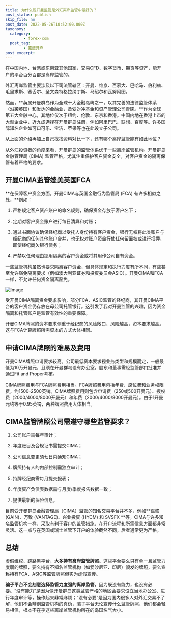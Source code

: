 ```yaml
---
title: 为什么说开曼监管是外汇离岸监管中最好的？
post_status: publish
skip_file: no
post_date: 2022-05-26T10:52:00.000Z
taxonomy:
  category:
        - forex-com
  post_tag:
        - 嘉盛开户
post_excerpt: 
---
```

在中国内地、台湾或东南亚其他国家，交易CFD、数字货币、期货等资产，能开户的平台百分百都是离岸监管的。

外汇离岸监管主要涉及以下司法管辖区：开曼、维京、百慕大、巴哈马、伯利兹、毛里求斯、塞舌尔、圣文森特格拉纳丁斯、马绍尔和瓦努阿图。

然而，**英属开曼群岛作为全球十大金融岛屿之一，以其完善的法律监管体系（沿袭英国）和发达的金融业，备受对冲基金和资产管理公司青睐。**作为全球第五大金融中心，其地位仅次于纽约、伦敦、东京和香港。中国内地在香港上市的大型企业中，近九成选择在开曼群岛注册，例如阿里巴巴、联想、百度等。许多国际知名企业如可口可乐、宝洁、苹果等也在此设立子公司。

从上面的介绍再加上自己找找资料对比一下，还有哪个离岸监管能有如此地位？

从外汇投资者的角度来看，开曼群岛的监管体系优于一些离岸监管机构。开曼群岛金融管理局 (CIMA) 监管严格，尤其注重保护客户资金安全，对客户资金的隔离保管有着严格的要求。

## 开曼CIMA监管媲美英国FCA

**在保障客户资金方面，开曼CIMA与英国金融行为监管局 (FCA) 有许多相似之处，**例如：

1. 严格规定客户资产账户的命名规则，确保资金存放于客户名下；

1. 定期对客户资金账户进行每日清算和对账；

1. 通过书面协议确保经纪商以受托人身份持有客户资金，银行无权将此类账户与经纪商的任何其他账户合并，也无权对账户资金行使任何留置权或进行扣押，即使经纪商欠银行债务；

1. 严禁以任何理由挪用隔离的客户资金或将其用作公司自有资金。

一些监管机构虽然也要求隔离客户资金，但具体规定和执行力度有所不同，有些甚至允许豁免隔离要求（例如澳大利亚证券和投资委员会ASIC）。开曼CIMA和FCA一样，不允许任何资金隔离豁免。

![Image](https://prod-files-secure.s3.us-west-2.amazonaws.com/39ed1227-6d7d-4570-be36-9ccd4a2c4241/bd849744-3fcb-4a37-8312-357962c8f065/image.png?X-Amz-Algorithm=AWS4-HMAC-SHA256&X-Amz-Content-Sha256=UNSIGNED-PAYLOAD&X-Amz-Credential=ASIAZI2LB466572AY5KG%2F20251023%2Fus-west-2%2Fs3%2Faws4_request&X-Amz-Date=20251023T221326Z&X-Amz-Expires=3600&X-Amz-Security-Token=IQoJb3JpZ2luX2VjEJb%2F%2F%2F%2F%2F%2F%2F%2F%2F%2FwEaCXVzLXdlc3QtMiJGMEQCIAa7U6L3HJJxmlD8tEaZpb%2FTgBapu7hFCh%2FRZixfdpGEAiBsGAd2wIt4dz2f%2BuUgDRhMHm4QB9Xet8sfSJKWQ6cqtyr%2FAwhPEAAaDDYzNzQyMzE4MzgwNSIMB0mhT%2Ftb6csQe2%2FmKtwDEGPeCtKjNeR0w4e3egWIzFe3rXiWcWDZz3lc7QBzyJ2Y1aMdC%2BjdK3AInhQjBSkZTfAX3uWrR%2B6D3sA7Y3HhNdOmrYV0iP7bhJeNt7YRDW2pupm1S%2B%2Bq5jzSL7j%2BXqn4NSQn4uQ2Mt7n2LItKgd5zGlACZJ3zBPbMAKLVLsT%2Bg9PeD3R4zqtt8yxFYPDhri%2FxtigAUrkHn264sW6liqYUarQdTS21vTKmG3knfhPdd2zu2D0YxpBSJSjwz230KHVx48Bq6KLqBCoruDM0yuayyaqwN7aUAn3MWf6QAXArt8Oi7AgnE39qHpR8%2FT9txcYlOtMsdoQIcFf6cfayDZAP00T799pE7DwWWtjBX%2BSOmiAC4ADI7JyLXw56CD1PtbLX5SzioXArU%2F6n0qmFAYP7BSy7DwANM%2F1C3IZOLSu24qnyEV%2B8Fet6jQhsxqsT5i7dIlB2effMupbf%2Fciq%2FRLz3jWbpV8FGQOBYfzT9IvAfKSkgjzhDRkdCsSvJwllYVsl7B0%2FzFpdNKVMM5VXAJGfrGBvFYtjY%2Br%2Baa6LBuCwkyAt2m3j0Y8cKOWEF1z4DF4sk4vdJSgzCcdSjody3ewusUNN%2FWdYaUOQxtUVEi0Sd9ngZSIz6OblrKwKpwwmMnqxwY6pgFMx%2B0imRrkRQZbUTPfjveBX3y2zPOwjhAfvt%2Bxkb9dlNoJPlYeNFexecRzUcAW9d16k%2B0zl2r1qo7B4BM4vrJ%2F%2F9loMDgSZWakEbPJXUHL99EdDFy6nlgsatcmpMNIXEWtRHXrWxMu9LkmSDEzoFbJU1cqSxwzCE8ZP%2BkNNYHWq8HbBDms1UYdLT6Mg36HEb%2FNWFUFWNTx%2B0PWl2gdA%2F%2BtDBA8gULS&X-Amz-Signature=275230a745a68c71ffae19a02dd48c0024f343da7fcab24b70f5caebb1a72b73&X-Amz-SignedHeaders=host&x-amz-checksum-mode=ENABLED&x-id=GetObject)

受开曼CIMA隔离资金要求影响，部分FCA、ASIC监管的经纪商，其开曼CIMA平台的客户资金仍存放在母公司托管银行。这引发了我对开曼监管的兴趣，因为资金隔离和托管账户是监管有效性的重要保障。

开曼CIMA牌照的资本要求侧重于经纪商的风险敞口，风险越高，资本要求越高。这与FCA计算牌照所需资本的方式大体相同。

## **申请CIMA牌照的难易及费用**

开曼CIMA牌照申请要求较高。公司最低资本要求视业务类型和规模而定，一般最低为10万开曼元，且须在开曼群岛设有办公室，股东和董事需经监管部门批准并通过Fit and Proper考核。

CIMA牌照费用与FCA牌照费用相当。FCA牌照费用包括年费、席位费和业务权限费，约1500-2500英镑。CIMA牌照费用则包含申请费（250或500开曼元）、授权费（2000/4000/8000开曼元）和年费（2000/4000/8000开曼元）。由于1开曼元约等于0.95英镑，两种牌照费用大体相当。

## CIMA监管牌照公司需遵守哪些监管要求？

1. 公司账户需每年审计；

1. 年度账目及合规证书需提交CIMA；

1. 公司信息变更须七日内通知CIMA；

1. 牌照持有人的内部控制需独立审计；

1. 持牌经纪商需每月提交报表；

1. 年度资产负债表数据需与月度/季度报告数据一致；

1. 提供最新的保险信息。

目前受开曼群岛金融管理局（CIMA）监管的知名交易平台并不多，例如**嘉盛 (GAIN)、万致 (VANTAGE)、兴业投资 (HYCM) 和 SVSFX **等。CIMA与许多知名监管机构一样，采取有利于客户的监管措施，在开户流程和所需信息方面都非常灵活。这一点与在英国或瑞士监管下开户的体验截然不同，后者通常更为严格。

## 总结

虚假维权、跑路黑平台，**大多持有离岸监管牌照**。这些平台要么只有单一且监管力度弱的牌照，要么持有不知名监管机构（如爱沙尼亚、印尼）颁发的牌照，要么宣称持有FCA、ASIC等监管牌照但实为虚假宣传。

**骗子平台不会刻意选择监管力度强的离岸监管**，因为既没有能力，也没有必要。“没有能力”是因为像开曼群岛这类监管严格的地区会要求设立当地办公室、进行年度审计等，操作起来非常麻烦；“没有必要”是因为国内很多人对外汇交易不了解，他们不会辨别监管机构的真伪，骗子平台无论宣传什么监管牌照，他们都会轻易相信，根本不在乎这些离岸监管机构所在的岛国名气大小。